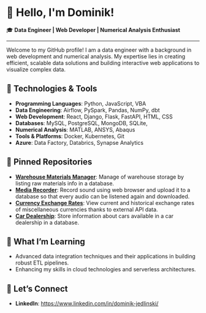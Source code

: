 # 👋 Hello, I'm Dominik!

🎓 **Data Engineer | Web Developer | Numerical Analysis Enthusiast**

---

Welcome to my GitHub profile! I am a data engineer with a background in web development and numerical analysis. My expertise lies in creating efficient, scalable data solutions and building interactive web applications to visualize complex data.

## 🔧 **Technologies & Tools**

- **Programming Languages**: Python, JavaScript, VBA
- **Data Engineering**: Airflow, PySpark, Pandas, NumPy, dbt
- **Web Development**: React, Django, Flask, FastAPI, HTML, CSS
- **Databases**: MySQL, PostgreSQL, MongoDB, SQLite,
- **Numerical Analysis**: MATLAB, ANSYS, Abaqus
- **Tools & Platforms**: Docker, Kubernetes, Git
- **Azure**: Data Factory, Databrics, Synapse Analytics

## 🌟 **Pinned Repositories**

- **[Warehouse Materials Manager](https://github.com/domjed/Warehouse-Materials-Manager)**: Manage of warehouse storage by listing raw materials info in a database.
- **[Media Recorder](https://github.com/domjed/Media-Recorder)**: Record sound using web browser and upload it to a database so that every audio can be listened again and downloaded.
- **[Currency Exchange Rates](https://github.com/domjed/Currency-Exchange-Rates)**: View current and historical exchange rates of miscellaneous currencies thanks to external API data.
- **[Car Dealership](https://github.com/domjed/Car-Dealership)**: Store information about cars available in a car dealership in a database.

## 🌱 **What I’m Learning**

- Advanced data integration techniques and their applications in building robust ETL pipelines.
- Enhancing my skills in cloud technologies and serverless architectures.

## 💬 **Let’s Connect**

- **LinkedIn**: https://www.linkedin.com/in/dominik-jedlinski/

